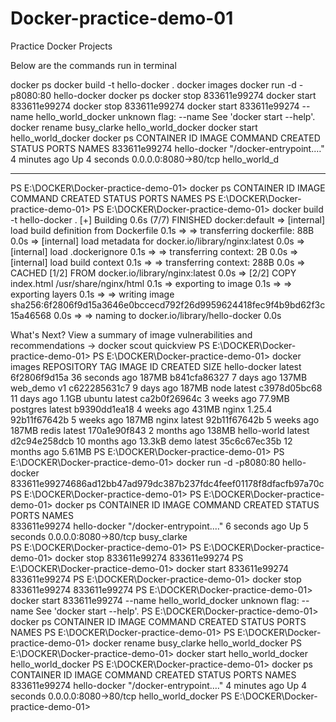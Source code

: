 # Docker-practice-demo-01
Practice Docker Projects

Below are the commands run in terminal

docker ps
docker build -t hello-docker .
docker images
docker run -d -p8080:80 hello-docker
docker ps
docker stop 833611e99274
docker start 833611e99274
docker stop 833611e99274
docker start 833611e99274 --name hello_world_docker
  unknown flag: --name
  See 'docker start --help'.
docker rename busy_clarke hello_world_docker
docker start hello_world_docker
docker ps
CONTAINER ID   IMAGE          COMMAND                  CREATED         STATUS         PORTS                  NAMES
833611e99274   hello-docker   "/docker-entrypoint.…"   4 minutes ago   Up 4 seconds   0.0.0.0:8080->80/tcp   hello_world_d

---------------------------------------------------------------------------------------------------------------

PS E:\DOCKER\Docker-practice-demo-01> docker ps
CONTAINER ID   IMAGE     COMMAND   CREATED   STATUS    PORTS     NAMES
PS E:\DOCKER\Docker-practice-demo-01>
PS E:\DOCKER\Docker-practice-demo-01> docker build -t hello-docker .
[+] Building 0.6s (7/7) FINISHED                                                                 docker:default
 => [internal] load build definition from Dockerfile                                                       0.1s
 => => transferring dockerfile: 88B                                                                        0.0s
 => [internal] load metadata for docker.io/library/nginx:latest                                            0.0s
 => [internal] load .dockerignore                                                                          0.1s
 => => transferring context: 2B                                                                            0.0s
 => [internal] load build context                                                                          0.1s
 => => transferring context: 288B                                                                          0.0s
 => CACHED [1/2] FROM docker.io/library/nginx:latest                                                       0.0s
 => [2/2] COPY index.html /usr/share/nginx/html                                                            0.1s
 => exporting to image                                                                                     0.1s
 => => exporting layers                                                                                    0.1s
 => => writing image sha256:6f2806f9d15a3646e0bccecd792f26d9959624418fec9f4b9bd62f3c15a46568               0.0s
 => => naming to docker.io/library/hello-docker                                                            0.0s

What's Next?
  View a summary of image vulnerabilities and recommendations → docker scout quickview
PS E:\DOCKER\Docker-practice-demo-01>
PS E:\DOCKER\Docker-practice-demo-01> docker images
REPOSITORY     TAG       IMAGE ID       CREATED          SIZE
hello-docker   latest    6f2806f9d15a   36 seconds ago   187MB
<none>         <none>    b841cfa86327   7 days ago       137MB
web_demo       v1        c622285631c7   9 days ago       187MB
node           latest    c3978d05bc68   11 days ago      1.1GB
ubuntu         latest    ca2b0f26964c   3 weeks ago      77.9MB
postgres       latest    b9390dd1ea18   4 weeks ago      431MB
nginx          1.25.4    92b11f67642b   5 weeks ago      187MB
nginx          latest    92b11f67642b   5 weeks ago      187MB
redis          latest    170a1e90f843   2 months ago     138MB
hello-world    latest    d2c94e258dcb   10 months ago    13.3kB
demo           latest    35c6c67ec35b   12 months ago    5.61MB
PS E:\DOCKER\Docker-practice-demo-01>
PS E:\DOCKER\Docker-practice-demo-01> docker run -d -p8080:80 hello-docker
833611e99274686ad12bb47ad979dc387b237fdc4feef01178f8dfacfb97a70c
PS E:\DOCKER\Docker-practice-demo-01>
PS E:\DOCKER\Docker-practice-demo-01> docker ps
CONTAINER ID   IMAGE          COMMAND                  CREATED         STATUS         PORTS                  NAMES        
833611e99274   hello-docker   "/docker-entrypoint.…"   6 seconds ago   Up 5 seconds   0.0.0.0:8080->80/tcp   busy_clarke  
PS E:\DOCKER\Docker-practice-demo-01>
PS E:\DOCKER\Docker-practice-demo-01> docker stop 833611e99274
833611e99274
PS E:\DOCKER\Docker-practice-demo-01> docker start 833611e99274
833611e99274
PS E:\DOCKER\Docker-practice-demo-01> docker stop 833611e99274
833611e99274
PS E:\DOCKER\Docker-practice-demo-01> docker start 833611e99274 --name hello_world_docker
unknown flag: --name
See 'docker start --help'.
PS E:\DOCKER\Docker-practice-demo-01> docker ps
CONTAINER ID   IMAGE     COMMAND   CREATED   STATUS    PORTS     NAMES
PS E:\DOCKER\Docker-practice-demo-01> 
PS E:\DOCKER\Docker-practice-demo-01> docker rename busy_clarke hello_world_docker
PS E:\DOCKER\Docker-practice-demo-01> docker start hello_world_docker
hello_world_docker
PS E:\DOCKER\Docker-practice-demo-01> docker ps
CONTAINER ID   IMAGE          COMMAND                  CREATED         STATUS         PORTS                  NAMES
833611e99274   hello-docker   "/docker-entrypoint.…"   4 minutes ago   Up 4 seconds   0.0.0.0:8080->80/tcp   hello_world_docker
PS E:\DOCKER\Docker-practice-demo-01> 

